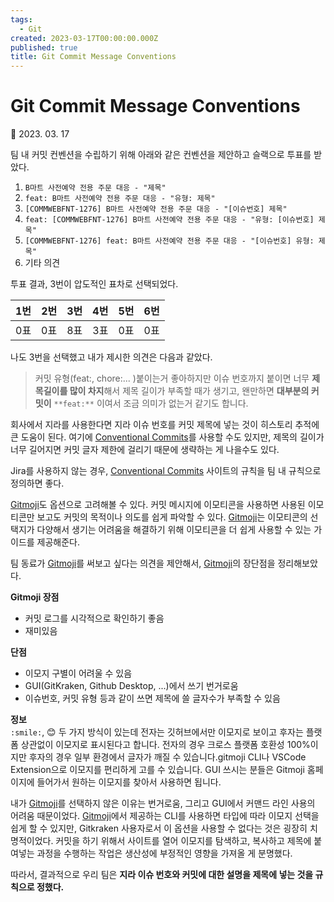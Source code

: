 ```yaml
---
tags:
  - Git
created: 2023-03-17T00:00:00.000Z
published: true
title: Git Commit Message Conventions
---
```


# Git Commit Message Conventions

📅 2023. 03. 17

팀 내 커밋 컨벤션을 수립하기 위해 아래와 같은 컨벤션을 제안하고 슬랙으로 투표를 받았다.

1.  `B마트 사전예약 전용 주문 대응 - "제목"`
2. `feat: B마트 사전예약 전용 주문 대응 - "유형: 제목"`
3. `[COMMWEBFNT-1276] B마트 사전예약 전용 주문 대응 - "[이슈번호] 제목"`
4. `feat: [COMMWEBFNT-1276] B마트 사전예약 전용 주문 대응 - "유형: [이슈번호] 제목"`
5. `[COMMWEBFNT-1276] feat: B마트 사전예약 전용 주문 대응 - "[이슈번호] 유형: 제목"`
6. 기타 의견

투표 결과, 3번이 압도적인 표차로 선택되었다.

| 1번 | 2번 | 3번 | 4번 | 5번   | 6번    |
| --- | --- | --- | --- | --- | --- |
| 0표    | 0표    | 8표    | 3표    | 0표    | 0표    |

나도 3번을 선택했고 내가 제시한 의견은 다음과 같았다.
> 커밋 유형(feat:, chore:... )붙이는거 좋아하지만 이슈 번호까지 붙이면 너무 **제목길이를 많이 차지**해서 제목 길이가 부족할 때가 생기고, 왠만하면 **대부분의 커밋이** `**feat:**` 이여서 조금 의미가 없는거 같기도 합니다.

회사에서 지라를 사용한다면 지라 이슈 번호를 커밋 제목에 넣는 것이 히스토리 추적에 큰 도움이 된다. 여기에 [Conventional Commits](https://www.conventionalcommits.org/)를 사용할 수도 있지만, 제목의 길이가 너무 길어지면 커밋 글자 제한에 걸리기 때문에 생략하는 게 나을수도 있다.

Jira를 사용하지 않는 경우, [Conventional Commits](https://www.conventionalcommits.org/) 사이트의 규칙을 팀 내 규칙으로 정의하면 좋다.

[Gitmoji](https://github.com/carloscuesta/gitmoji)도 옵션으로 고려해볼 수 있다. 커밋 메시지에 이모티콘을 사용하면 사용된 이모티콘만 보고도 커밋의 목적이나 의도를 쉽게 파악할 수 있다. [Gitmoji](https://github.com/carloscuesta/gitmoji)는 이모티콘의 선택지가 다양해서 생기는 어려움을 해결하기 위해 이모티콘을 더 쉽게 사용할 수 있는 가이드를 제공해준다.

팀 동료가 [Gitmoji](https://github.com/carloscuesta/gitmoji)를 써보고 싶다는 의견을 제안해서, [Gitmoji](https://github.com/carloscuesta/gitmoji)의 장단점을 정리해보았다.

**Gitmoji 장점**  
-   커밋 로그를 시각적으로 확인하기 좋음
-   재미있음

**단점**  
-   이모지 구별이 어려울 수 있음
-   GUI(GitKraken, Github Desktop, ...)에서 쓰기 번거로움
-   이슈번호, 커밋 유형 등과 같이 쓰면 제목에 쓸 글자수가 부족할 수 있음

**정보**  
`:smile:`, 😊 두 가지 방식이 있는데 전자는 깃허브에서만 이모지로 보이고 후자는 플랫폼 상관없이 이모지로 표시된다고 합니다. 전자의 경우 크로스 플랫폼 호환성 100%이지만 후자의 경우 일부 환경에서 글자가 깨질 수 있습니다.gitmoji CLI나 VSCode Extension으로 이모지를 편리하게 고를 수 있습니다. GUI 쓰시는 분들은 Gitmoji 홈페이지에 들어가서 원하는 이모지를 찾아서 사용하면 됩니다.

내가 [Gitmoji](https://github.com/carloscuesta/gitmoji)를 선택하지 않은 이유는 번거로움, 그리고 GUI에서 커맨드 라인 사용의 어려움 때문이었다. [Gitmoji](https://github.com/carloscuesta/gitmoji)에서 제공하는 CLI를 사용하면 타입에 따라 이모지 선택을 쉽게 할 수 있지만, Gitkraken 사용자로서 이 옵션을 사용할 수 없다는 것은 굉장히 치명적이었다. 커밋을 하기 위해서 사이트를 열어 이모지를 탐색하고, 복사하고 제목에 붙여넣는 과정을 수행하는 작업은 생산성에 부정적인 영향을 가져올 게 분명했다.

따라서, 결과적으로 우리 팀은 **지라 이슈 번호와 커밋에 대한 설명을 제목에 넣는 것을 규칙으로 정했다.**